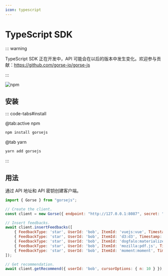 ```yaml
---
icon: typescript
---
```


# TypeScript SDK

::: warning

TypeScript SDK 正在开发中，API 可能会在以后的版本中发生变化。欢迎参与贡献：https://github.com/gorse-io/gorse-js

:::

[](https://www.npmjs.com/package/gorsejs)![npm](https://img.shields.io/npm/v/gorsejs)

## 安装

::: code-tabs#install

@tab:active npm

```bash
npm install gorsejs
```

@tab yarn

```bash
yarn add gorsejs
```

:::

## 用法

通过 API 地址和 API 密钥创建客户端。

```js
import { Gorse } from "gorsejs";

// Create the client.
const client = new Gorse({ endpoint: "http://127.0.0.1:8087", secret: "api_key" });

// Insert feedbacks.
await client.insertFeedbacks([
    { FeedbackType: 'star', UserId: 'bob', ItemId: 'vuejs:vue', Timestamp: '2022-02-24' },
    { FeedbackType: 'star', UserId: 'bob', ItemId: 'd3:d3', Timestamp: '2022-02-25' },
    { FeedbackType: 'star', UserId: 'bob', ItemId: 'dogfalo:materialize', Timestamp: '2022-02-26' },
    { FeedbackType: 'star', UserId: 'bob', ItemId: 'mozilla:pdf.js', Timestamp: '2022-02-27' },
    { FeedbackType: 'star', UserId: 'bob', ItemId: 'moment:moment', Timestamp: '2022-02-28' }
]);

// Get recommendation.
await client.getRecommend({ userId: 'bob', cursorOptions: { n: 10 } });
```
